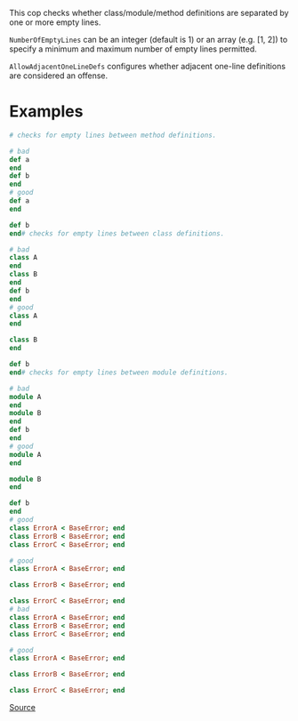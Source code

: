 
This cop checks whether class/module/method definitions are
separated by one or more empty lines.

`NumberOfEmptyLines` can be an integer (default is 1) or
an array (e.g. [1, 2]) to specify a minimum and maximum
number of empty lines permitted.

`AllowAdjacentOneLineDefs` configures whether adjacent
one-line definitions are considered an offense.

# Examples

```ruby
# checks for empty lines between method definitions.

# bad
def a
end
def b
end
# good
def a
end

def b
end# checks for empty lines between class definitions.

# bad
class A
end
class B
end
def b
end
# good
class A
end

class B
end

def b
end# checks for empty lines between module definitions.

# bad
module A
end
module B
end
def b
end
# good
module A
end

module B
end

def b
end
# good
class ErrorA < BaseError; end
class ErrorB < BaseError; end
class ErrorC < BaseError; end

# good
class ErrorA < BaseError; end

class ErrorB < BaseError; end

class ErrorC < BaseError; end
# bad
class ErrorA < BaseError; end
class ErrorB < BaseError; end
class ErrorC < BaseError; end

# good
class ErrorA < BaseError; end

class ErrorB < BaseError; end

class ErrorC < BaseError; end
```

[Source](http://www.rubydoc.info/gems/rubocop/RuboCop/Cop/Layout/EmptyLineBetweenDefs)